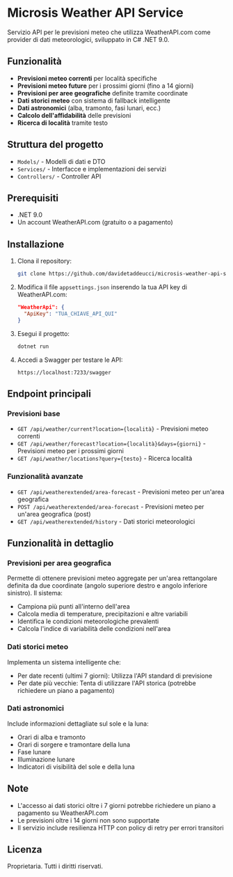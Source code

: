 # Microsis Weather API Service

Servizio API per le previsioni meteo che utilizza WeatherAPI.com come provider di dati meteorologici, sviluppato in C# .NET 9.0.

## Funzionalità

- **Previsioni meteo correnti** per località specifiche
- **Previsioni meteo future** per i prossimi giorni (fino a 14 giorni)
- **Previsioni per aree geografiche** definite tramite coordinate
- **Dati storici meteo** con sistema di fallback intelligente
- **Dati astronomici** (alba, tramonto, fasi lunari, ecc.)
- **Calcolo dell'affidabilità** delle previsioni
- **Ricerca di località** tramite testo

## Struttura del progetto

- `Models/` - Modelli di dati e DTO
- `Services/` - Interfacce e implementazioni dei servizi
- `Controllers/` - Controller API

## Prerequisiti

- .NET 9.0
- Un account WeatherAPI.com (gratuito o a pagamento)

## Installazione

1. Clona il repository:
   ```bash
   git clone https://github.com/davidetaddeucci/microsis-weather-api-service.git
   ```

2. Modifica il file `appsettings.json` inserendo la tua API key di WeatherAPI.com:
   ```json
   "WeatherApi": {
     "ApiKey": "TUA_CHIAVE_API_QUI"
   }
   ```

3. Esegui il progetto:
   ```bash
   dotnet run
   ```

4. Accedi a Swagger per testare le API:
   ```
   https://localhost:7233/swagger
   ```

## Endpoint principali

### Previsioni base

- `GET /api/weather/current?location={località}` - Previsioni meteo correnti
- `GET /api/weather/forecast?location={località}&days={giorni}` - Previsioni meteo per i prossimi giorni
- `GET /api/weather/locations?query={testo}` - Ricerca località

### Funzionalità avanzate

- `GET /api/weatherextended/area-forecast` - Previsioni meteo per un'area geografica
- `POST /api/weatherextended/area-forecast` - Previsioni meteo per un'area geografica (post)
- `GET /api/weatherextended/history` - Dati storici meteorologici

## Funzionalità in dettaglio

### Previsioni per area geografica

Permette di ottenere previsioni meteo aggregate per un'area rettangolare definita da due coordinate (angolo superiore destro e angolo inferiore sinistro). Il sistema:

- Campiona più punti all'interno dell'area
- Calcola media di temperature, precipitazioni e altre variabili
- Identifica le condizioni meteorologiche prevalenti
- Calcola l'indice di variabilità delle condizioni nell'area

### Dati storici meteo

Implementa un sistema intelligente che:

- Per date recenti (ultimi 7 giorni): Utilizza l'API standard di previsione
- Per date più vecchie: Tenta di utilizzare l'API storica (potrebbe richiedere un piano a pagamento)

### Dati astronomici

Include informazioni dettagliate sul sole e la luna:

- Orari di alba e tramonto
- Orari di sorgere e tramontare della luna
- Fase lunare
- Illuminazione lunare
- Indicatori di visibilità del sole e della luna

## Note

- L'accesso ai dati storici oltre i 7 giorni potrebbe richiedere un piano a pagamento su WeatherAPI.com
- Le previsioni oltre i 14 giorni non sono supportate
- Il servizio include resilienza HTTP con policy di retry per errori transitori

## Licenza

Proprietaria. Tutti i diritti riservati.